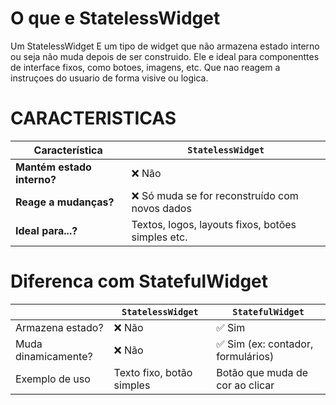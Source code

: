 # O que e StatelessWidget

Um StatelessWidget E um tipo de widget que não armazena estado interno ou seja não muda depois de ser construido.
Ele e ideal para componenttes de interface fixos, como botoes, imagens, etc.
Que nao reagem a instruçoes do usuario de forma visive ou logica.

# CARACTERISTICAS

| Característica             | `StatelessWidget`                                 |
| -------------------------- | ------------------------------------------------- |
| **Mantém estado interno?** | ❌ Não                                             |
| **Reage a mudanças?**      | ❌ Só muda se for reconstruído com novos dados     |
| **Ideal para...?**         | Textos, logos, layouts fixos, botões simples etc. |

# Diferenca com StatefulWidget

|                     | `StatelessWidget`         | `StatefulWidget`                  |
| ------------------- | ------------------------- | --------------------------------- |
| Armazena estado?    | ❌ Não                     | ✅ Sim                             |
| Muda dinamicamente? | ❌ Não                     | ✅ Sim (ex: contador, formulários) |
| Exemplo de uso      | Texto fixo, botão simples | Botão que muda de cor ao clicar   |


